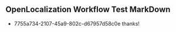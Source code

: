 ## OpenLocalization Workflow Test MarkDown
* 7755a734-2107-45a9-802c-d67957d58c0e thanks!

<!--HONumber=Jul16_HO4-->


